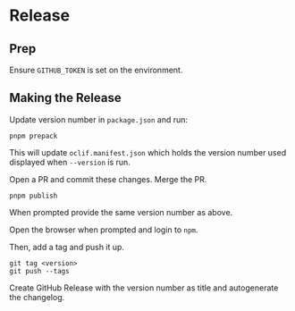 # Release

## Prep

Ensure `GITHUB_TOKEN` is set on the environment.

## Making the Release

Update version number in `package.json` and run:

```console
pnpm prepack
```
This will update `oclif.manifest.json` which holds the version number used
displayed when `--version` is run.

Open a PR and commit these changes. Merge the PR.

```console
pnpm publish
```

When prompted provide the same version number as above.

Open the browser when prompted and login to `npm`.

Then, add a tag and push it up.

```console
git tag <version>
git push --tags

```

Create GitHub Release with the version number as title and autogenerate the
changelog.
